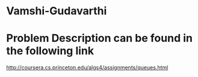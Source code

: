 # Vamshi-Gudavarthi

# Problem Description can be found in the following link

  http://coursera.cs.princeton.edu/algs4/assignments/queues.html

